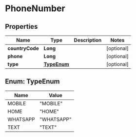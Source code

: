 

# PhoneNumber


## Properties

| Name | Type | Description | Notes |
|------------ | ------------- | ------------- | -------------|
|**countryCode** | **Long** |  |  [optional] |
|**phone** | **Long** |  |  [optional] |
|**type** | [**TypeEnum**](#TypeEnum) |  |  [optional] |



## Enum: TypeEnum

| Name | Value |
|---- | -----|
| MOBILE | &quot;MOBILE&quot; |
| HOME | &quot;HOME&quot; |
| WHATSAPP | &quot;WHATSAPP&quot; |
| TEXT | &quot;TEXT&quot; |



